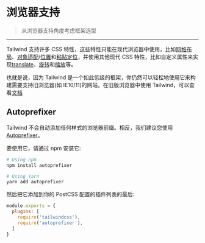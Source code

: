 # 浏览器支持

> 从浏览器支持角度考虑框架选型

---

Tailwind 支持许多 CSS 特性，这些特性只能在现代浏览器中使用，比如[网格布局](https://tailwindcss.com/docs/grid-template-columns)、[对象适配](https://tailwindcss.com/docs/object-fit)/[位置](https://tailwindcss.com/docs/object-position)和[粘贴定位](https://tailwindcss.com/docs/position#sticky)，并使用其他现代 CSS 特性，比如自定义属性来实现[translate](https://tailwindcss.com/docs/translate)、[旋转](https://tailwindcss.com/docs/rotate)和[缩放](https://tailwindcss.com/docs/scale)等。

也就是说，因为 Tailwind 是一个如此低级的框架，你仍然可以轻松地使用它来构建需要支持旧浏览器(如 IE10/11)的网站。在旧版浏览器中使用 Tailwind，可以查看[文档](https://tailwindcss.com/docs/browser-support#using-tailwind-with-older-browsers)

## Autoprefixer

Tailwind 不会自动添加任何样式的浏览器前缀。相反，我们建议您使用 [Autoprefixer](https://github.com/postcss/autoprefixer)。

要使用它，请通过 npm 安装它:

```bash
# Using npm
npm install autoprefixer

# Using Yarn
yarn add autoprefixer
```

然后把它添加到你的 PostCSS 配置的插件列表的最后:

```js
module.exports = {
  plugins: [
    require('tailwindcss'),
    require('autoprefixer'),
  ]
}
```
